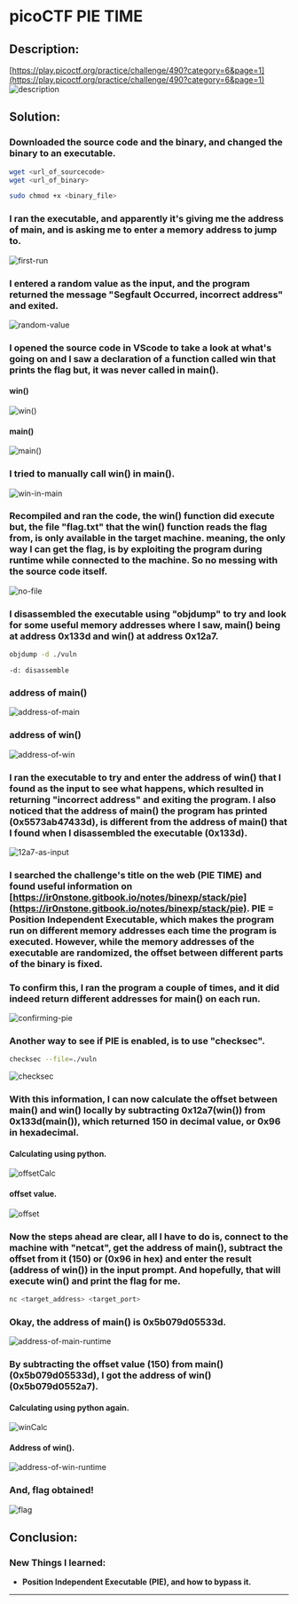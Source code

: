 # picoCTF PIE TIME

## Description:
[https://play.picoctf.org/practice/challenge/490?category=6&page=1](https://play.picoctf.org/practice/challenge/490?category=6&page=1)
![description](./images/picoCTF-PIE-TIME-screenshots/description.png)


## Solution:


### Downloaded the source code and the binary, and changed the binary to an executable.

```bash
wget <url_of_sourcecode>
wget <url_of_binary>
```
```bash
sudo chmod +x <binary_file>
```

### I ran the executable, and apparently it's giving me the address of main, and is asking me to enter a memory address to jump to.

![first-run](./images/picoCTF-PIE-TIME-screenshots/executable-first-run.png)


### I entered a random value as the input, and the program returned the message "Segfault Occurred, incorrect address" and exited.

![random-value](./images/picoCTF-PIE-TIME-screenshots/random-value-as-input.png)

### I opened the source code in VScode to take a look at what's going on and I saw a declaration of a function called win that prints the flag but, it was never called in main().

#### win()

![win()](./images/picoCTF-PIE-TIME-screenshots/win-function.png)


#### main()

![main()](./images/picoCTF-PIE-TIME-screenshots/main-function.png)

### I tried to manually call win() in main().

![win-in-main](./images/picoCTF-PIE-TIME-screenshots/win-call.png)

### Recompiled and ran the code, the win() function did execute but, the file "flag.txt" that the win() function reads the flag from, is only available in the target machine. meaning, the only way I can get the flag, is by exploiting the program during runtime while connected to the machine. So no messing with the source code itself.

![no-file](./images/picoCTF-PIE-TIME-screenshots/cant-open-file.png)


### I disassembled the executable using "objdump" to try and look for some useful memory addresses where I saw, main() being at address 0x133d and win() at address 0x12a7.

```bash
objdump -d ./vuln
```

`-d: disassemble`

### address of main()
![address-of-main](./images/picoCTF-PIE-TIME-screenshots/address-of-main.png)

### address of win()
![address-of-win](./images/picoCTF-PIE-TIME-screenshots/address-of-win.png)


### I ran the executable to try and enter the address of win() that I found as the input to see what happens, which resulted in returning "incorrect address" and exiting the program. I also noticed that the address of main() the program has printed (0x5573ab47433d), is different from the address of main() that I found when I disassembled the executable (0x133d).

![12a7-as-input](./images/picoCTF-PIE-TIME-screenshots/12a7-as-input.png)


### I searched the challenge's title on the web (PIE TIME) and found useful information on [https://ir0nstone.gitbook.io/notes/binexp/stack/pie](https://ir0nstone.gitbook.io/notes/binexp/stack/pie). PIE = Position Independent Executable, which makes the program run on different memory addresses each time the program is executed. However, while the memory addresses of the executable are randomized, the offset between different parts of the binary is fixed.

### To confirm this, I ran the program a couple of times, and it did indeed return different addresses for main() on each run.

![confirming-pie](./images/picoCTF-PIE-TIME-screenshots/confirming-pie.png)


### Another way to see if PIE is enabled, is to use "checksec".

```bash
checksec --file=./vuln
```

![checksec](./images/picoCTF-PIE-TIME-screenshots/checksec.png)

### With this information, I can now calculate the offset between main() and win() locally by subtracting 0x12a7(win()) from 0x133d(main()), which returned 150 in decimal value, or 0x96 in hexadecimal.

#### Calculating using python.

![offsetCalc](./images/picoCTF-PIE-TIME-screenshots/offsetCalc.png)


#### offset value.

![offset](./images/picoCTF-PIE-TIME-screenshots/offsetValue.png)



### Now the steps ahead are clear, all I have to do is, connect to the machine with "netcat", get the address of main(), subtract the offset from it (150) or (0x96 in hex) and enter the result (address of win()) in the input prompt. And hopefully, that will execute win() and print the flag for me.

```bash
nc <target_address> <target_port>
```

### Okay, the address of main() is 0x5b079d05533d.


![address-of-main-runtime](./images/picoCTF-PIE-TIME-screenshots/address-of-main-runtime.png)


### By subtracting the offset value (150) from main() (0x5b079d05533d), I got the address of win() (0x5b079d0552a7).

#### Calculating using python again.

![winCalc](./images/picoCTF-PIE-TIME-screenshots/winCalc.png)

#### Address of win().

![address-of-win-runtime](./images/picoCTF-PIE-TIME-screenshots/address-of-win-runtime.png)



### And, flag obtained!

![flag](./images/picoCTF-PIE-TIME-screenshots/flag.png)

## Conclusion:

### New Things I learned:

- **Position Independent Executable (PIE), and how to bypass it.**

---